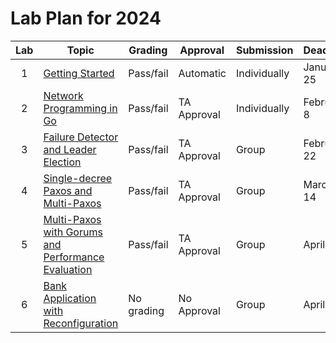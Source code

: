 # Lab Plan for 2024

| Lab | Topic                                                     | Grading          | Approval             | Submission              | Deadline          |
|:---:|-----------------------------------------------------------|------------------|----------------------|-------------------------|-------------------|
| 1 | [Getting Started][1] | Pass/fail | Automatic | Individually | January 25 |
| 2 | [Network Programming in Go][2] | Pass/fail | TA Approval | Individually | February 8 |
| 3 | [Failure Detector and Leader Election][3] | Pass/fail | TA Approval | Group | February 22 |
| 4 | [Single-decree Paxos and Multi-Paxos][4] | Pass/fail | TA Approval | Group | March 14 |
| 5 | [Multi-Paxos with Gorums and Performance Evaluation][5] | Pass/fail | TA Approval | Group | April 25 |
| 6 | [Bank Application with Reconfiguration][6] | No grading | No Approval | Group | April 25 |

[1]: https://github.com/dat520-2024/assignments/tree/main/lab1
[2]: https://github.com/dat520-2024/assignments/tree/main/lab2
[3]: https://github.com/dat520-2024/assignments/tree/main/lab3
[4]: https://github.com/dat520-2024/assignments/tree/main/lab4
[5]: https://github.com/dat520-2024/assignments/tree/main/lab5
[6]: https://github.com/dat520-2024/assignments/tree/main/lab6
